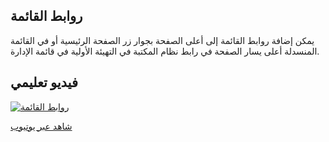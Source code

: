 ## روابط القائمة

يمكن إضافة روابط القائمة إلى أعلى الصفحة بجوار زر الصفحة الرئيسية أو في القائمة المنسدلة أعلى يسار الصفحة في رابط نظام المكتبة في التهيئة الأولية في قائمة الإدارة.

## فيديو تعليمي

[![روابط القائمة](/manual/images/Menu-Links.jpg)](https://youtu.be/5Y6T5G2M-e0)

[شاهد عبر يوتيوب](https://youtu.be/5Y6T5G2M-e0)
